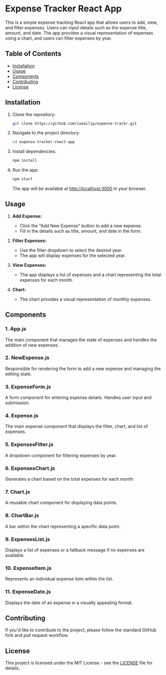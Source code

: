 # Expense Tracker React App

This is a simple expense tracking React app that allows users to add, view, and filter expenses. Users can input details such as the expense title, amount, and date. The app provides a visual representation of expenses using a chart, and users can filter expenses by year.

## Table of Contents

- [Installation](#installation)
- [Usage](#usage)
- [Components](#components)
- [Contributing](#contributing)
- [License](#license)

## Installation

1. Clone the repository:

   ```bash
   git clone https://github.com/ismailip/expense-trackr.git
   ```

2. Navigate to the project directory:

   ```bash
   cd expense-tracker-react-app
   ```

3. Install dependencies:

   ```bash
   npm install
   ```

4. Run the app:

   ```bash
   npm start
   ```

   The app will be available at [http://localhost:3000](http://localhost:3000) in your browser.

## Usage

1. **Add Expense:**
   - Click the "Add New Expense" button to add a new expense.
   - Fill in the details such as title, amount, and date in the form.

2. **Filter Expenses:**
   - Use the filter dropdown to select the desired year.
   - The app will display expenses for the selected year.

3. **View Expenses:**
   - The app displays a list of expenses and a chart representing the total expenses for each month.

4. **Chart:**
   - The chart provides a visual representation of monthly expenses.

## Components

### 1. App.js

The main component that manages the state of expenses and handles the addition of new expenses.

### 2. NewExpense.js

Responsible for rendering the form to add a new expense and managing the editing state.

### 3. ExpenseForm.js

A form component for entering expense details. Handles user input and submission.

### 4. Expense.js

The main expense component that displays the filter, chart, and list of expenses.

### 5. ExpensesFilter.js

A dropdown component for filtering expenses by year.

### 6. ExpensesChart.js

Generates a chart based on the total expenses for each month.

### 7. Chart.js

A reusable chart component for displaying data points.

### 8. ChartBar.js

A bar within the chart representing a specific data point.

### 9. ExpensesList.js

Displays a list of expenses or a fallback message if no expenses are available.

### 10. ExpenseItem.js

Represents an individual expense item within the list.

### 11. ExpenseDate.js

Displays the date of an expense in a visually appealing format.

## Contributing

If you'd like to contribute to the project, please follow the standard GitHub fork and pull request workflow.

## License

This project is licensed under the MIT License - see the [LICENSE](LICENSE) file for details.
